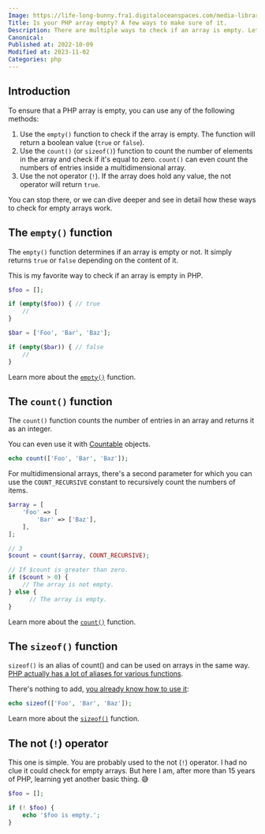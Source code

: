 ```yaml
---
Image: https://life-long-bunny.fra1.digitaloceanspaces.com/media-library/production/12/confused_xxboi4.jpg
Title: Is your PHP array empty? A few ways to make sure of it.
Description: There are multiple ways to check if an array is empty. Let me tell you about each of them and why and when you should use them.
Canonical: 
Published at: 2022-10-09
Modified at: 2023-11-02
Categories: php
---
```


## Introduction

To ensure that a PHP array is empty, you can use any of the following methods:

1. Use the `empty()` function to check if the array is empty. The function will return a boolean value (`true` or `false`).
2. Use the `count()` (or `sizeof()`) function to count the number of elements in the array and check if it's equal to zero. `count()` can even count the numbers of entries inside a multidimensional array.
3. Use the not operator (`!`). If the array does hold any value, the not operator will return `true`.

You can stop there, or we can dive deeper and see in detail how these ways to check for empty arrays work.

## The `empty()` function

The `empty()` function determines if an array is empty or not. It simply returns `true` or `false` depending on the content of it.

This is my favorite way to check if an array is empty in PHP.

```php
$foo = [];

if (empty($foo)) { // true
    //
}

$bar = ['Foo', 'Bar', 'Baz'];

if (empty($bar)) { // false
    //
}
```

Learn more about the [`empty()`](https://www.php.net/empty) function.

## The `count()` function

The `count()` function counts the number of entries in an array and returns it as an integer.

You can even use it with [Countable](https://www.php.net/manual/en/class.countable.php) objects.

```php
echo count(['Foo', 'Bar', 'Baz']);
```

For multidimensional arrays, there's a second parameter for which you can use the `COUNT_RECURSIVE` constant to recursively count the numbers of items.

```php
$array = [
    'Foo' => [
        'Bar' => ['Baz'],
    ],
];

// 3
$count = count($array, COUNT_RECURSIVE);

// If $count is greater than zero.
if ($count > 0) {
    // The array is not empty.
} else {
	  // The array is empty.
}
```

Learn more about the [`count()`](https://www.php.net/count) function.

## The `sizeof()` function

`sizeof()` is an alias of count() and can be used on arrays in the same way. [PHP actually has a lot of aliases for various functions](https://www.php.net/manual/en/aliases.php).

There's nothing to add, [you already know how to use it](#the-count-function):

```php
echo sizeof(['Foo', 'Bar', 'Baz']);
```

Learn more about the [`sizeof()`](https://www.php.net/sizeof) function.

## The not (`!`) operator

This one is simple. You are probably used to the not (`!`) operator. I had no clue it could check for empty arrays. But here I am, after more than 15 years of PHP, learning yet another basic thing. 😅

```php
$foo = [];

if (! $foo) {
    echo '$foo is empty.';
}
```